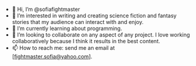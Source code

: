 - 👋 Hi, I’m @sofiafightmaster
- 👀 I’m interested in writing and creating science fiction and fantasy stories that my audience can interact with and enjoy.
- 🌱 I’m currently learning about programming.
- 💞️ I’m looking to collaborate on any aspect of any project. I love working collaboratively because I think it results in the best content.
- 📫 How to reach me: send me an email at [fightmaster.sofia@yahoo.com].
